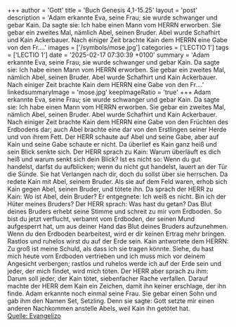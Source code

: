 +++
author = 'Gott'
title = 'Buch Genesis 4,1-15.25'
layout = 'post'
description = 'Adam erkannte Eva, seine Frau; sie wurde schwanger und gebar Kain. Da sagte sie: Ich habe einen Mann vom HERRN erworben. Sie gebar ein zweites Mal, nämlich Abel, seinen Bruder. Abel wurde Schafhirt und Kain Ackerbauer. Nach einiger Zeit brachte Kain dem HERRN eine Gabe von den Fr....'
images = ['/symbols/mose.jpg']
categories = ['LECTIO 1']
tags = ['LECTIO 1']
date = '2025-02-17 07:30:39 +0100'
summary = 'Adam erkannte Eva, seine Frau; sie wurde schwanger und gebar Kain. Da sagte sie: Ich habe einen Mann vom HERRN erworben. Sie gebar ein zweites Mal, nämlich Abel, seinen Bruder. Abel wurde Schafhirt und Kain Ackerbauer. Nach einiger Zeit brachte Kain dem HERRN eine Gabe von den Fr....'
linkedsummaryImage = 'mose.jpg'
keepImageRatio = 'true'
+++
Adam erkannte Eva, seine Frau; sie wurde schwanger und gebar Kain. Da sagte sie: Ich habe einen Mann vom HERRN erworben.
Sie gebar ein zweites Mal, nämlich Abel, seinen Bruder. Abel wurde Schafhirt und Kain Ackerbauer.
Nach einiger Zeit brachte Kain dem HERRN eine Gabe von den Früchten des Erdbodens dar;
auch Abel brachte eine dar von den Erstlingen seiner Herde und von ihrem Fett.<!--more--> Der HERR schaute auf Abel und seine Gabe,
aber auf Kain und seine Gabe schaute er nicht. Da überlief es Kain ganz heiß und sein Blick senkte sich.
Der HERR sprach zu Kain: Warum überläuft es dich heiß und warum senkt sich dein Blick?
Ist es nicht so: Wenn du gut handelst, darfst du aufblicken; wenn du nicht gut handelst, lauert an der Tür die Sünde. Sie hat Verlangen nach dir, doch du sollst über sie herrschen.
Da redete Kain mit Abel, seinem Bruder. Als sie auf dem Feld waren, erhob sich Kain gegen Abel, seinen Bruder, und tötete ihn.
Da sprach der HERR zu Kain: Wo ist Abel, dein Bruder? Er entgegnete: Ich weiß es nicht. Bin ich der Hüter meines Bruders?
Der HERR sprach: Was hast du getan? Das Blut deines Bruders erhebt seine Stimme und schreit zu mir vom Erdboden.
So bist du jetzt verflucht, verbannt vom Erdboden, der seinen Mund aufgesperrt hat, um aus deiner Hand das Blut deines Bruders aufzunehmen.
Wenn du den Erdboden bearbeitest, wird er dir keinen Ertrag mehr bringen. Rastlos und ruhelos wirst du auf der Erde sein.
Kain antwortete dem HERRN: Zu groß ist meine Schuld, als dass ich sie tragen könnte.
Siehe, du hast mich heute vom Erdboden vertrieben und ich muss mich vor deinem Angesicht verbergen; rastlos und ruhelos werde ich auf der Erde sein und jeder, der mich findet, wird mich töten.
Der HERR aber sprach zu ihm: Darum soll jeder, der Kain tötet, siebenfacher Rache verfallen. Darauf machte der HERR dem Kain ein Zeichen, damit ihn keiner erschlage, der ihn finde.
Adam erkannte noch einmal seine Frau. Sie gebar einen Sohn und gab ihm den Namen Set, Setzling. Denn sie sagte: Gott setzte mir einen anderen Nachkommen anstelle Abels, weil Kain ihn getötet hat.<br> [Quelle: Evangelizo](https://evangeliumtagfuertag.org/DE/gospel)